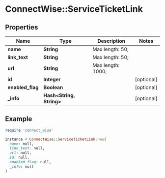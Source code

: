 # ConnectWise::ServiceTicketLink

## Properties

| Name | Type | Description | Notes |
| ---- | ---- | ----------- | ----- |
| **name** | **String** |  Max length: 50; |  |
| **link_text** | **String** |  Max length: 50; |  |
| **url** | **String** |  Max length: 1000; |  |
| **id** | **Integer** |  | [optional] |
| **enabled_flag** | **Boolean** |  | [optional] |
| **_info** | **Hash&lt;String, String&gt;** |  | [optional] |

## Example

```ruby
require 'connect_wise'

instance = ConnectWise::ServiceTicketLink.new(
  name: null,
  link_text: null,
  url: null,
  id: null,
  enabled_flag: null,
  _info: null
)
```

